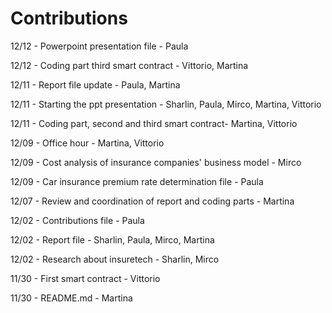 
# Contributions
12/12 - Powerpoint presentation file - Paula

12/12 - Coding part third smart contract - Vittorio, Martina 

12/11 - Report file update - Paula, Martina

12/11 - Starting the ppt presentation - Sharlin, Paula, Mirco, Martina, Vittorio

12/11 - Coding part, second and third smart contract- Martina, Vittorio

12/09 - Office hour - Martina, Vittorio

12/09 - Cost analysis of insurance companies' business model - Mirco

12/09 - Car insurance premium rate determination file - Paula

12/07 - Review and coordination of report and coding parts - Martina

12/02 - Contributions file - Paula

12/02 - Report file - Sharlin, Paula, Mirco, Martina

12/02 - Research about insuretech - Sharlin, Mirco  

11/30 - First smart contract - Vittorio

11/30 - README.md - Martina
